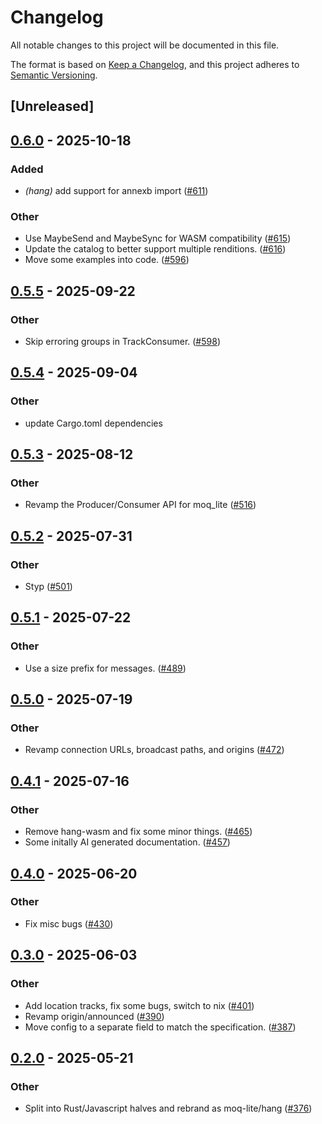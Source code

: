 # Changelog

All notable changes to this project will be documented in this file.

The format is based on [Keep a Changelog](https://keepachangelog.com/en/1.0.0/),
and this project adheres to [Semantic Versioning](https://semver.org/spec/v2.0.0.html).

## [Unreleased]

## [0.6.0](https://github.com/kixelated/moq/compare/hang-v0.5.5...hang-v0.6.0) - 2025-10-18

### Added

- *(hang)* add support for annexb import ([#611](https://github.com/kixelated/moq/pull/611))

### Other

- Use MaybeSend and MaybeSync for WASM compatibility ([#615](https://github.com/kixelated/moq/pull/615))
- Update the catalog to better support multiple renditions. ([#616](https://github.com/kixelated/moq/pull/616))
- Move some examples into code. ([#596](https://github.com/kixelated/moq/pull/596))

## [0.5.5](https://github.com/kixelated/moq/compare/hang-v0.5.4...hang-v0.5.5) - 2025-09-22

### Other

- Skip erroring groups in TrackConsumer. ([#598](https://github.com/kixelated/moq/pull/598))

## [0.5.4](https://github.com/kixelated/moq/compare/hang-v0.5.3...hang-v0.5.4) - 2025-09-04

### Other

- update Cargo.toml dependencies

## [0.5.3](https://github.com/kixelated/moq/compare/hang-v0.5.2...hang-v0.5.3) - 2025-08-12

### Other

- Revamp the Producer/Consumer API for moq_lite ([#516](https://github.com/kixelated/moq/pull/516))

## [0.5.2](https://github.com/kixelated/moq/compare/hang-v0.5.1...hang-v0.5.2) - 2025-07-31

### Other

- Styp ([#501](https://github.com/kixelated/moq/pull/501))

## [0.5.1](https://github.com/kixelated/moq/compare/hang-v0.5.0...hang-v0.5.1) - 2025-07-22

### Other

- Use a size prefix for messages. ([#489](https://github.com/kixelated/moq/pull/489))

## [0.5.0](https://github.com/kixelated/moq/compare/hang-v0.4.1...hang-v0.5.0) - 2025-07-19

### Other

- Revamp connection URLs, broadcast paths, and origins ([#472](https://github.com/kixelated/moq/pull/472))

## [0.4.1](https://github.com/kixelated/moq/compare/hang-v0.4.0...hang-v0.4.1) - 2025-07-16

### Other

- Remove hang-wasm and fix some minor things. ([#465](https://github.com/kixelated/moq/pull/465))
- Some initally AI generated documentation. ([#457](https://github.com/kixelated/moq/pull/457))

## [0.4.0](https://github.com/kixelated/moq/compare/hang-v0.3.0...hang-v0.4.0) - 2025-06-20

### Other

- Fix misc bugs ([#430](https://github.com/kixelated/moq/pull/430))

## [0.3.0](https://github.com/kixelated/moq/compare/hang-v0.2.0...hang-v0.3.0) - 2025-06-03

### Other

- Add location tracks, fix some bugs, switch to nix ([#401](https://github.com/kixelated/moq/pull/401))
- Revamp origin/announced ([#390](https://github.com/kixelated/moq/pull/390))
- Move config to a separate field to match the specification. ([#387](https://github.com/kixelated/moq/pull/387))

## [0.2.0](https://github.com/kixelated/moq/compare/hang-v0.1.0...hang-v0.2.0) - 2025-05-21

### Other

- Split into Rust/Javascript halves and rebrand as moq-lite/hang ([#376](https://github.com/kixelated/moq/pull/376))
